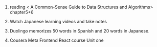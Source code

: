 1. reading < A Common-Sense Guide to Data Structures and Algorithms> chapter5+6

2. Watch Japanese learning videos and take notes
3. Duolingo memorizes 50 words in Spanish and 20 words in Japanese.

4. Cousera Meta Frontend React course Unit one
